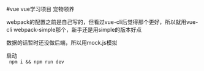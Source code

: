 #vue
vue学习项目 宠物领养

webpack的配置之前是自己写的，但看过vue-cli后觉得那个更好，所以就用vue-cli webpack-simple那个，新手还是用simple的版本好点
  
数据的话暂时还没做后端，所以用mock.js模拟


 启动<br>
  <code>
  npm i && npm run dev
  </code>